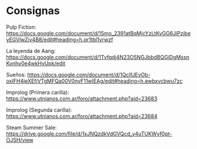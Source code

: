 # Consignas
Pulp Fiction: https://docs.google.com/document/d/15mo_2391atBqMjcYzLtKvGG6JiPzjbeyEGVlwZjv4B8/edit#heading=h.qr1tbl1vrwzf

La leyenda de Aang: https://docs.google.com/document/d/1Tvfqdj4N23O5NGJbbdBQGiDgMssnKvnhv0e4wkHvUpk/edit

Sueños: https://docs.google.com/document/d/1QcIfJEvOb-oxIFH4jeXEfiVTgMFQa00V0nvF11wIEAg/edit#heading=h.ewbxvcbwu7zc

Improlog (Primera carilla): https://www.utnianos.com.ar/foro/attachment.php?aid=23683

Improlog (Segunda carilla): https://www.utnianos.com.ar/foro/attachment.php?aid=23684

Steam Summer Sale: https://drive.google.com/file/d/1xJNQzdkVdGVQcd_y4uTUKWyf0pt-OJSH/view